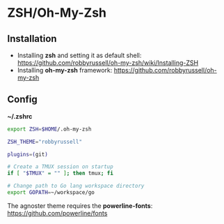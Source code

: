 # ZSH/Oh-My-Zsh

## Installation

* Installing **zsh** and setting it as default shell: https://github.com/robbyrussell/oh-my-zsh/wiki/Installing-ZSH
* Installing **oh-my-zsh** framework: https://github.com/robbyrussell/oh-my-zsh

## Config

**~/.zshrc**

```bash
export ZSH=$HOME/.oh-my-zsh

ZSH_THEME="robbyrussell"

plugins=(git)

# Create a TMUX session on startup
if [ "$TMUX" = "" ]; then tmux; fi

# Change path to Go lang workspace directory
export GOPATH=~/workspace/go
```

The agnoster theme requires the **powerline-fonts**: https://github.com/powerline/fonts
